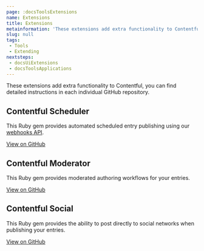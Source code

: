 ```yaml
---
page: :docsToolsExtensions
name: Extensions
title: Extensions
metainformation: 'These extensions add extra functionality to Contentful, you can find detailed instructions in each individual GitHub repository.'
slug: null
tags:
 - Tools
 - Extending
nextsteps:
 - docsUiExtensions
 - docsToolsApplications
---
```


These extensions add extra functionality to Contentful, you can find detailed instructions in each individual GitHub repository.

## Contentful Scheduler

This Ruby gem provides automated scheduled entry publishing using our [webhooks API](/developers/docs/references/content-management-api/#/reference/webhooks).

[View on GitHub](https://github.com/contentful/contentful-scheduler.rb)

## Contentful Moderator

This Ruby gem provides moderated authoring workflows for your entries.

[View on GitHub](https://github.com/contentful/contentful-moderator.rb)

## Contentful Social

This Ruby gem provides the ability to post directly to social networks when publishing your entries.

[View on GitHub](https://github.com/contentful/contentful-social.rb)
